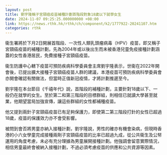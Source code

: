 ```yaml
---
layout: post
title: 劉宇隆稱子宮頸癌疫苗補種計劃首階段對象18歲以下就學女生
date: 2024-11-07 09:25:25.000000000 +08:00
link: https://news.rthk.hk/rthk/ch/component/k2/1777922-20241107.htm
categories: rthk
---
```


衞生署將於下月2日開展首階段、一次性人類乳頭瘤病毒（HPV）疫苗，即又稱子宮頸癌疫苗的補種計劃，先為2004年或以後出生而未被香港兒童免疫接種計劃涵蓋的女性香港居民，免費接種子宮頸癌疫苗。

衞生防護中心轄下疫苗可預防疾病科學委員會主席劉宇隆表示，世衞在2022年開會後，已提出擴大接種子宮頸癌疫苗人群的建議，本港疫苗可預防疾病科學委員會亦開會確認有關做法，但當時正值新冠疫情，才將計劃推遲至今。

劉宇隆在本台節目《千禧年代》說，首階段的補種計劃，主要針對18歲以下、一般仍在就學的女生。至於第二和第三階段的目標群組，則相信已就讀大學甚至就業，他期望當局加強宣傳，讓這些群組的女性都補種疫苗。

他又提到兩針子宮頸癌疫苗已有足夠保護力，即使第二第三階段打針的女性已超過18歲，疫苗的保護效力亦不會受影響。

被問到會否將男童亦納入接種計劃，劉宇隆說，男性的確亦有機會染病，但現時香港的小六女學童完成接種兩劑子宮頸癌疫苗的比率已超過九成，從公共衞生及公帑運用的角度考慮，未必有充分理據為男童展開接種計劃。他強調會留意實際情況，相信男童最終會被納入接種計劃，不過必須考慮疫苗的供應和公共資源等因素。
